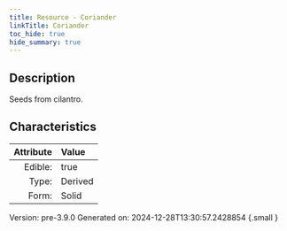 ```yaml
---
title: Resource - Coriander
linkTitle: Coriander
toc_hide: true
hide_summary: true
---
```


## Description
&#10;&#9;&#9;Seeds from cilantro.

## Characteristics

| Attribute      | Value |
|--------:|:------|
|Edible:|true|
|Type:|Derived|
|Form:|Solid|
 



    

Version: pre-3.9.0 Generated on: 2024-12-28T13:30:57.2428854
{.small }
